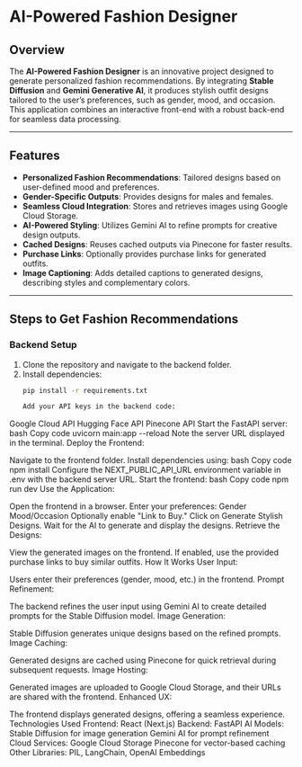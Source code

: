 # AI-Powered Fashion Designer

## Overview
The **AI-Powered Fashion Designer** is an innovative project designed to generate personalized fashion recommendations. By integrating **Stable Diffusion** and **Gemini Generative AI**, it produces stylish outfit designs tailored to the user’s preferences, such as gender, mood, and occasion. This application combines an interactive front-end with a robust back-end for seamless data processing.

---

## Features
- **Personalized Fashion Recommendations**: Tailored designs based on user-defined mood and preferences.
- **Gender-Specific Outputs**: Provides designs for males and females.
- **Seamless Cloud Integration**: Stores and retrieves images using Google Cloud Storage.
- **AI-Powered Styling**: Utilizes Gemini AI to refine prompts for creative design outputs.
- **Cached Designs**: Reuses cached outputs via Pinecone for faster results.
- **Purchase Links**: Optionally provides purchase links for generated outfits.
- **Image Captioning**: Adds detailed captions to generated designs, describing styles and complementary colors.


---

## Steps to Get Fashion Recommendations

### Backend Setup
1. Clone the repository and navigate to the backend folder.
2. Install dependencies:
   ```bash
   pip install -r requirements.txt

   Add your API keys in the backend code:
Google Cloud API
Hugging Face API
Pinecone API
Start the FastAPI server:
bash
Copy code
uvicorn main:app --reload
Note the server URL displayed in the terminal.
Deploy the Frontend:

Navigate to the frontend folder.
Install dependencies using:
bash
Copy code
npm install
Configure the NEXT_PUBLIC_API_URL environment variable in .env with the backend server URL.
Start the frontend:
bash
Copy code
npm run dev
Use the Application:

Open the frontend in a browser.
Enter your preferences:
Gender
Mood/Occasion
Optionally enable "Link to Buy."
Click on Generate Stylish Designs.
Wait for the AI to generate and display the designs.
Retrieve the Designs:

View the generated images on the frontend.
If enabled, use the provided purchase links to buy similar outfits.
How It Works
User Input:

Users enter their preferences (gender, mood, etc.) in the frontend.
Prompt Refinement:

The backend refines the user input using Gemini AI to create detailed prompts for the Stable Diffusion model.
Image Generation:

Stable Diffusion generates unique designs based on the refined prompts.
Image Caching:

Generated designs are cached using Pinecone for quick retrieval during subsequent requests.
Image Hosting:

Generated images are uploaded to Google Cloud Storage, and their URLs are shared with the frontend.
Enhanced UX:

The frontend displays generated designs, offering a seamless experience.
Technologies Used
Frontend: React (Next.js)
Backend: FastAPI
AI Models:
Stable Diffusion for image generation
Gemini AI for prompt refinement
Cloud Services:
Google Cloud Storage
Pinecone for vector-based caching
Other Libraries: PIL, LangChain, OpenAI Embeddings
